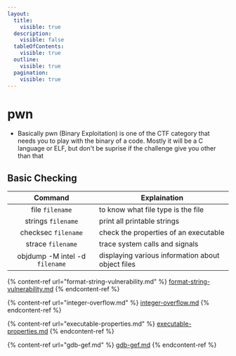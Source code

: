 ```yaml
---
layout:
  title:
    visible: true
  description:
    visible: false
  tableOfContents:
    visible: true
  outline:
    visible: true
  pagination:
    visible: true
---
```


# pwn

* Basically pwn (Binary Exploitation) is one of the CTF category that needs you to play with the binary of a code. Mostly it will be a C language or ELF, but don't be suprise if the challenge give you other than that

## Basic Checking

|             Command            | Explaination                                      |
| :----------------------------: | ------------------------------------------------- |
|         file `filename`        | to know what file type is the file                |
|       strings `filename`       | print all printable strings                       |
|       checksec `filename`      | check the properties of an executable             |
|        strace `filename`       | trace system calls and signals                    |
| objdump -M intel -d `filename` | displaying various information about object files |

{% content-ref url="format-string-vulnerability.md" %}
[format-string-vulnerability.md](format-string-vulnerability.md)
{% endcontent-ref %}

{% content-ref url="integer-overflow.md" %}
[integer-overflow.md](integer-overflow.md)
{% endcontent-ref %}

{% content-ref url="executable-properties.md" %}
[executable-properties.md](executable-properties.md)
{% endcontent-ref %}

{% content-ref url="gdb-gef.md" %}
[gdb-gef.md](gdb-gef.md)
{% endcontent-ref %}
